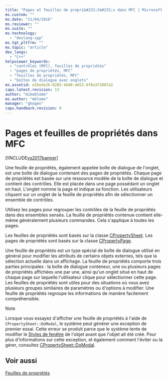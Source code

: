```yaml
---
title: "Pages et feuilles de propri&#233;t&#233;s dans MFC | Microsoft Docs"
ms.custom: ""
ms.date: "11/04/2016"
ms.reviewer: ""
ms.suite: ""
ms.technology: 
  - "devlang-cpp"
ms.tgt_pltfrm: ""
ms.topic: "article"
dev_langs: 
  - "C++"
helpviewer_keywords: 
  - "contrôles (MFC), feuilles de propriétés"
  - "pages de propriétés, MFC"
  - "feuilles de propriétés, MFC"
  - "boîtes de dialogue avec onglets"
ms.assetid: e1bede2b-0285-4b88-a052-0f8a372807a2
caps.latest.revision: 13
author: "mikeblome"
ms.author: "mblome"
manager: "ghogen"
caps.handback.revision: 9
---
```

# Pages et feuilles de propri&#233;t&#233;s dans MFC
[!INCLUDE[vs2017banner](../assembler/inline/includes/vs2017banner.md)]

Une feuille de propriétés, également appelée boîte de dialogue de l'onglet, est une boîte de dialogue contenant des pages de propriétés.  Chaque page de propriétés est basée sur une ressource modèle de la boîte de dialogue et contient des contrôles.  Elle est placée dans une page possédant un onglet en haut.  L'onglet nomme la page et indique sa fonction.  Les utilisateurs cliquent sur un onglet de la feuille de propriétés afin de sélectionner un ensemble de contrôles.  
  
 Utilisez les pages pour regrouper les contrôles de la feuille de propriétés dans des ensembles sensés.  La feuille de propriétés contenue contient elle\-même généralement plusieurs commandes.  Cela s'applique à toutes les pages.  
  
 Les feuilles de propriétés sont basés sur la classe [CPropertySheet](../mfc/reference/cpropertysheet-class.md).  Les pages de propriétés sont basés sur la classe [CPropertyPage](../mfc/reference/cpropertypage-class.md).  
  
 Une feuille de propriétés est un type spécial de boîte de dialogue utilisé en général pour modifier les attributs de certains objets externes, tels que la sélection actuelle dans un affichage.  La feuille de propriétés comporte trois parties principales : la boîte de dialogue conteneur, une ou plusieurs pages de propriétés affichées une par une, ainsi qu'un onglet situé en haut de chaque page sur laquelle l'utilisateur clique pour sélectionner cette page.  Les feuilles de propriétés sont utiles pour des situations où vous avez plusieurs groupes similaires de paramètres ou d'options à modifier.  Une feuille de propriétés regroupe les informations de manière facilement compréhensible.  
  
> [!NOTE]
>  Lorsque vous essayez d'afficher une feuille de propriétés à l'aide de `CPropertySheet::DoModal`, le système peut générer une exception de premier essai.  Cette erreur se produit parce que le système tente de modifier le [Styles de fenêtre](../mfc/reference/window-styles.md) de l'objet avant que l'objet ait été créé.  Pour plus d'informations sur cette exception, et également comment l'éviter ou la gérer, consultez [CPropertySheet::DoModal](../Topic/CPropertySheet::DoModal.md).  
  
## Voir aussi  
 [Feuilles de propriétés](../mfc/property-sheets-mfc.md)